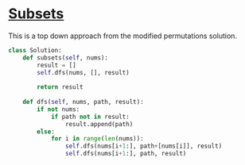 # [Subsets](https://leetcode.com/explore/interview/card/top-interview-questions-medium/109/backtracking/796/)

This is a top down approach from the modified permutations solution.

```python
class Solution:
    def subsets(self, nums):
        result = []
        self.dfs(nums, [], result)
        
        return result
    
    def dfs(self, nums, path, result):
        if not nums:
            if path not in result:
                result.append(path)
        else:
            for i in range(len(nums)):
                self.dfs(nums[i+1:], path+[nums[i]], result)
                self.dfs(nums[i+1:], path, result)
```
